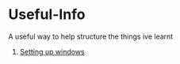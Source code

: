 # Useful-Info
A useful way to help structure the things ive learnt

1. [Setting up windows](#/windows/Chatgpt-rewrite.md)

















